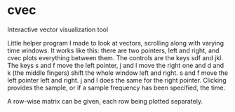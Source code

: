 # cvec
Interactive vector visualization tool

Little helper program I made to look at vectors, scrolling along with varying time windows. It works like this: there are two pointers, left and right, and cvec plots everything between them. The controls are the keys sdf and jkl. The keys s and f move the left pointer, j and l move the right one and d and k (the middle fingers) shift the whole window left and right. s and f move the left pointer left and right. j and l does the same for the right pointer. Clicking provides the sample, or if a sample frequency has been specified, the time.

A row-wise matrix can be given, each row being plotted separately. 
